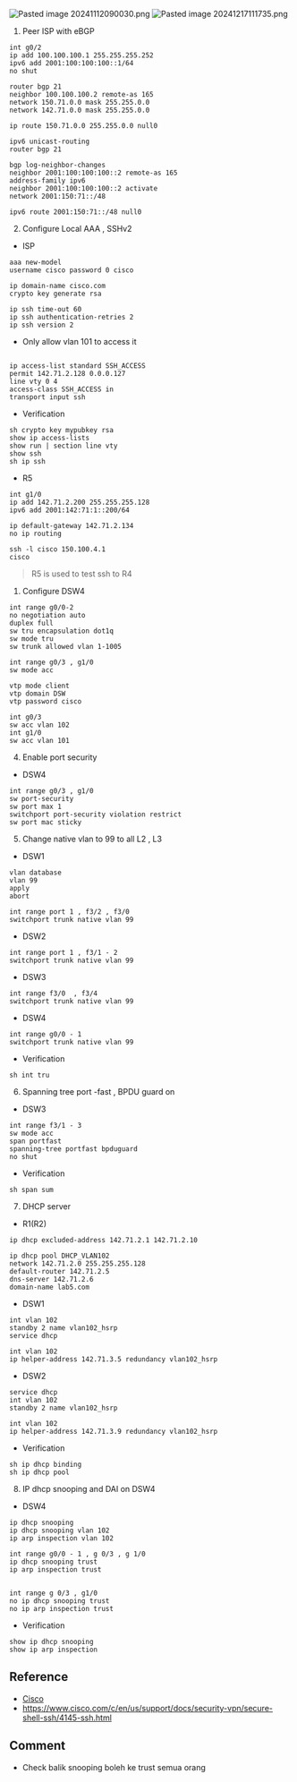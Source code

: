 ![Pasted image 20241112090030.png](../../images/Pasted%20image%2020241112090030.png)
![Pasted image 20241217111735.png](../../images/Pasted%20image%2020241217111735.png)
1. Peer ISP with eBGP
```
int g0/2
ip add 100.100.100.1 255.255.255.252
ipv6 add 2001:100:100:100::1/64
no shut

```

```
router bgp 21
neighbor 100.100.100.2 remote-as 165
network 150.71.0.0 mask 255.255.0.0
network 142.71.0.0 mask 255.255.0.0

ip route 150.71.0.0 255.255.0.0 null0
```

```
ipv6 unicast-routing
router bgp 21

bgp log-neighbor-changes
neighbor 2001:100:100:100::2 remote-as 165
address-family ipv6
neighbor 2001:100:100:100::2 activate
network 2001:150:71::/48

ipv6 route 2001:150:71::/48 null0
```
2. Configure Local AAA , SSHv2
- ISP 
```
aaa new-model
username cisco password 0 cisco

ip domain-name cisco.com
crypto key generate rsa
```

```
ip ssh time-out 60
ip ssh authentication-retries 2
ip ssh version 2
```
- Only allow vlan 101 to access it
```

ip access-list standard SSH_ACCESS
permit 142.71.2.128 0.0.0.127
line vty 0 4
access-class SSH_ACCESS in
transport input ssh

```
- Verification
```
sh crypto key mypubkey rsa
show ip access-lists
show run | section line vty
show ssh
sh ip ssh
```

- R5
```
int g1/0
ip add 142.71.2.200 255.255.255.128
ipv6 add 2001:142:71:1::200/64

ip default-gateway 142.71.2.134
no ip routing
```

```
ssh -l cisco 150.100.4.1 
cisco
```
> R5 is used to test ssh to R4 


1. Configure DSW4
```
int range g0/0-2
no negotiation auto
duplex full
sw tru encapsulation dot1q
sw mode tru
sw trunk allowed vlan 1-1005

int range g0/3 , g1/0
sw mode acc

vtp mode client
vtp domain DSW
vtp password cisco

int g0/3
sw acc vlan 102
int g1/0
sw acc vlan 101
```

4. Enable port security
- DSW4
```
int range g0/3 , g1/0
sw port-security
sw port max 1
switchport port-security violation restrict
sw port mac sticky
```
5. Change native vlan to 99 to all L2 , L3

- DSW1
```
vlan database
vlan 99
apply 
abort

int range port 1 , f3/2 , f3/0
switchport trunk native vlan 99
```

- DSW2
```
int range port 1 , f3/1 - 2
switchport trunk native vlan 99
```

- DSW3 
```
int range f3/0  , f3/4
switchport trunk native vlan 99
```

- DSW4 
```
int range g0/0 - 1
switchport trunk native vlan 99
```

- Verification 
```
sh int tru
```

6. Spanning tree port -fast , BPDU guard on 

- DSW3
```
int range f3/1 - 3
sw mode acc
span portfast
spanning-tree portfast bpduguard 
no shut
```

- Verification
```
sh span sum
```
7. DHCP server
- R1(R2)
```
ip dhcp excluded-address 142.71.2.1 142.71.2.10

ip dhcp pool DHCP_VLAN102
network 142.71.2.0 255.255.255.128
default-router 142.71.2.5
dns-server 142.71.2.6
domain-name lab5.com

```

- DSW1 
```
int vlan 102
standby 2 name vlan102_hsrp
service dhcp

int vlan 102
ip helper-address 142.71.3.5 redundancy vlan102_hsrp
```
- DSW2
```
service dhcp
int vlan 102
standby 2 name vlan102_hsrp

int vlan 102
ip helper-address 142.71.3.9 redundancy vlan102_hsrp
```
- Verification 
```
sh ip dhcp binding
sh ip dhcp pool
```

8. IP dhcp snooping and DAI on DSW4
- DSW4
```
ip dhcp snooping
ip dhcp snooping vlan 102
ip arp inspection vlan 102

int range g0/0 - 1 , g 0/3 , g 1/0
ip dhcp snooping trust
ip arp inspection trust


int range g 0/3 , g1/0
no ip dhcp snooping trust
no ip arp inspection trust
```

- Verification
```
show ip dhcp snooping
show ip arp inspection
```
## Reference 
- [Cisco](https://www.cisco.com/c/en/us/td/docs/ios-xml/ios/sec_usr_ssh/configuration/xe-16/sec-usr-ssh-xe-16-book/sec-secure-shell-v2.html)
- https://www.cisco.com/c/en/us/support/docs/security-vpn/secure-shell-ssh/4145-ssh.html

## Comment
- Check balik snooping boleh ke trust semua orang